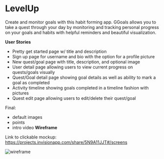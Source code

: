 # LevelUp

Create and monitor goals with this habit forming app. 
GGoals allows you to take a quest through your day by monitoring and tracking personal
progress on your goals and habits with helpful reminders and beautiful visualization.

**User Stories**
* Pretty get started page w/ title and description 
* Sign up page for username and bio with the option for a profile picture
* New quest/goal page with title, description, and optional image
* User detail page allowing users to view current progress on quests/goals visually
* Quest/Goal detail page showing goal details as well as ability to mark a goal as completed
* Activity timeline showing goals completed in a timeline fashion with pictures
* Quest edit page allowing users to edit/delete their quest/goal

Final:
- default images 
- points
- intro video 
**Wireframe**

Link to clickable mockup: https://projects.invisionapp.com/share/5N9A11JJT#/screens

![wireframe](https://cloud.githubusercontent.com/assets/3940193/20111086/d718df5c-a59b-11e6-9770-bd4eaa4893b3.jpeg)
